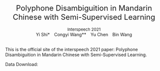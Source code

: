 <div align='center' ><font size='5'>Polyphone Disambiguition in Mandarin Chinese with Semi-Supervised Learning</font></div>&nbsp;


<div align='center' ><font size='2'>Interspeech 2021</font></div>


<div align='center' >Yi&nbsp;Shi*&emsp;Congyi&nbsp;Wang**&emsp;Yu&nbsp;Chen&emsp;Bin&nbsp;Wang</div>&nbsp;


This is the official site of the interspeech 2021 paper: Polyphone Disambiguition in Mandarin Chinese with Semi-Supervised Learning.  


Data Download:

